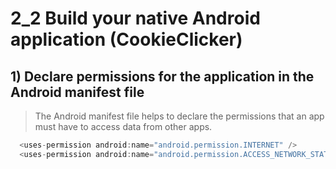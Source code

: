 # 2_2 Build your native Android application (CookieClicker)

## 1) Declare permissions for the application in the Android manifest file
> The Android manifest file helps to declare the permissions that an app must have to access data from other apps.

```kotlin
  <uses-permission android:name="android.permission.INTERNET" />
  <uses-permission android:name="android.permission.ACCESS_NETWORK_STATE" />
```
